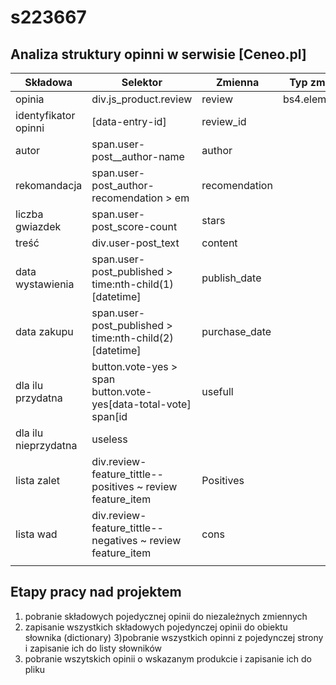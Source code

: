 # s223667

## Analiza struktury opinni w serwisie [Ceneo.pl]

|Składowa|Selektor|Zmienna|Typ zmiennej|
|--------|--------|-------|------------|
|opinia|div.js_product.review|review|bs4.element.Tag|
|identyfikator opinni|\[data-entry-id\]|review_id||
|autor|span.user-post__author-name|author||
|rekomandacja|span.user-post_author-recomendation > em|recomendation||
|liczba gwiazdek|span.user-post_score-count|stars||
|treść|div.user-post_text|content||
|data wystawienia|span.user-post_published > time:nth-child(1)\[datetime\]|publish_date||
|data zakupu|span.user-post_published > time:nth-child(2)\[datetime\]|purchase_date||
|dla ilu przydatna|button.vote-yes > span <br>button.vote-yes[data-total-vote] <br>span[id|usefull||
|dla ilu nieprzydatna|useless||
|lista zalet|div.review-feature_tittle--positives ~ review feature_item |Positives|
|lista wad|div.review-feature_tittle--negatives ~ review feature_item |cons|
||||

## Etapy pracy nad projektem
1) pobranie składowych pojedycznej opinii do niezależnych zmiennych 
2) zapisanie wszystkich składowych pojedynczej opinii do obiektu słownika (dictionary)
3)pobranie wszystkich opinni z pojedynczej strony i zapisanie ich do listy słowników 
4) pobranie wszytskich opinii o wskazanym produkcie i zapisanie ich do pliku 
